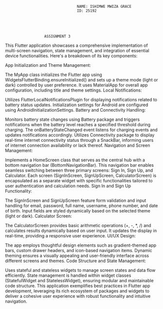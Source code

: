                                      NAME: ISHIMWE MWIZA GRACE
                                     ID: 25192





                      ASSIGNMENT 3
This Flutter application showcases a comprehensive implementation of multi-screen navigation, state management, and integration of essential device functionalities. Here's a breakdown of its key components:

App Initialization and Theme Management:

The MyApp class initializes the Flutter app using WidgetsFlutterBinding.ensureInitialized() and sets up a theme mode (light or dark) controlled by user preference. It uses MaterialApp for overall app configuration, including title and theme settings.
Local Notifications:

Utilizes FlutterLocalNotificationsPlugin for displaying notifications related to battery status updates. Initialization settings for Android are configured using AndroidInitializationSettings.
Battery and Connectivity Handling:

Monitors battery state changes using Battery package and triggers notifications when the battery level reaches a specified threshold during charging. The onBatteryStateChanged event listens for charging events and updates notifications accordingly.
Utilizes Connectivity package to display real-time internet connectivity status through a SnackBar, informing users of internet connection availability or lack thereof.
Navigation and Screen Management:

Implements a HomeScreen class that serves as the central hub with a bottom navigation bar (BottomNavigationBar). This navigation bar enables seamless switching between three primary screens: Sign In, Sign Up, and Calculator.
Each screen (SignInScreen, SignUpScreen, CalculatorScreen) is encapsulated as a separate widget with specific functionalities tailored to user authentication and calculation needs.
Sign In and Sign Up Functionality:

The SignInScreen and SignUpScreen feature form validation and input handling for email, password, full name, username, phone number, and date of birth. Input fields are styled dynamically based on the selected theme (light or dark).
Calculator Screen:

The CalculatorScreen provides basic arithmetic operations (+, -, *, /) and calculates results dynamically based on user input. It updates the display in real-time, providing a responsive user experience.
UI/UX Design:

The app employs thoughtful design elements such as gradient-themed app bars, custom drawer headers, and icon-based navigation items. Dynamic theming ensures a visually appealing and user-friendly interface across different screens and themes.
Code Structure and State Management:

Uses stateful and stateless widgets to manage screen states and data flow efficiently. State management is handled within widget classes (StatefulWidget and StatelessWidget), ensuring modular and maintainable code structure.
This application exemplifies best practices in Flutter app development, leveraging its rich ecosystem of packages and widgets to deliver a cohesive user experience with robust functionality and intuitive navigation.






